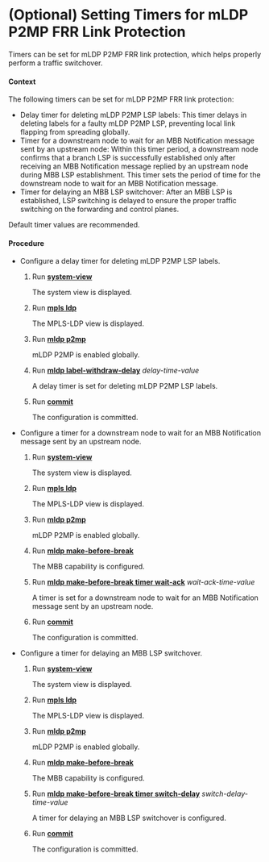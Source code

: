 (Optional) Setting Timers for mLDP P2MP FRR Link Protection
===========================================================

Timers can be set for mLDP P2MP FRR link protection, which helps properly perform a traffic switchover.

#### Context

The following timers can be set for mLDP P2MP FRR link protection:

* Delay timer for deleting mLDP P2MP LSP labels: This timer delays in deleting labels for a faulty mLDP P2MP LSP, preventing local link flapping from spreading globally.
* Timer for a downstream node to wait for an MBB Notification message sent by an upstream node: Within this timer period, a downstream node confirms that a branch LSP is successfully established only after receiving an MBB Notification message replied by an upstream node during MBB LSP establishment. This timer sets the period of time for the downstream node to wait for an MBB Notification message.
* Timer for delaying an MBB LSP switchover: After an MBB LSP is established, LSP switching is delayed to ensure the proper traffic switching on the forwarding and control planes.

Default timer values are recommended.


#### Procedure

* Configure a delay timer for deleting mLDP P2MP LSP labels.
  1. Run [**system-view**](cmdqueryname=system-view)
     
     
     
     The system view is displayed.
  2. Run [**mpls ldp**](cmdqueryname=mpls+ldp)
     
     
     
     The MPLS-LDP view is displayed.
  3. Run [**mldp p2mp**](cmdqueryname=mldp+p2mp)
     
     
     
     mLDP P2MP is enabled globally.
  4. Run [**mldp label-withdraw-delay**](cmdqueryname=mldp+label-withdraw-delay) *delay-time-value*
     
     
     
     A delay timer is set for deleting mLDP P2MP LSP labels.
  5. Run [**commit**](cmdqueryname=commit)
     
     
     
     The configuration is committed.
* Configure a timer for a downstream node to wait for an MBB Notification message sent by an upstream node.
  1. Run [**system-view**](cmdqueryname=system-view)
     
     
     
     The system view is displayed.
  2. Run [**mpls ldp**](cmdqueryname=mpls+ldp)
     
     
     
     The MPLS-LDP view is displayed.
  3. Run [**mldp p2mp**](cmdqueryname=mldp+p2mp)
     
     
     
     mLDP P2MP is enabled globally.
  4. Run [**mldp make-before-break**](cmdqueryname=mldp+make-before-break)
     
     
     
     The MBB capability is configured.
  5. Run [**mldp make-before-break timer wait-ack**](cmdqueryname=mldp+make-before-break+timer+wait-ack) *wait-ack-time-value*
     
     
     
     A timer is set for a downstream node to wait for an MBB Notification message sent by an upstream node.
  6. Run [**commit**](cmdqueryname=commit)
     
     
     
     The configuration is committed.
* Configure a timer for delaying an MBB LSP switchover.
  1. Run [**system-view**](cmdqueryname=system-view)
     
     
     
     The system view is displayed.
  2. Run [**mpls ldp**](cmdqueryname=mpls+ldp)
     
     
     
     The MPLS-LDP view is displayed.
  3. Run [**mldp p2mp**](cmdqueryname=mldp+p2mp)
     
     
     
     mLDP P2MP is enabled globally.
  4. Run [**mldp make-before-break**](cmdqueryname=mldp+make-before-break)
     
     
     
     The MBB capability is configured.
  5. Run [**mldp make-before-break timer switch-delay**](cmdqueryname=mldp+make-before-break+timer+switch-delay) *switch-delay-time-value*
     
     
     
     A timer for delaying an MBB LSP switchover is configured.
  6. Run [**commit**](cmdqueryname=commit)
     
     
     
     The configuration is committed.